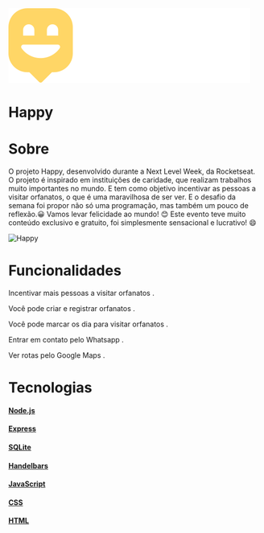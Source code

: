  <img src="/public/images/logo.svg" >
 
# Happy

# Sobre
O projeto Happy, desenvolvido durante a Next Level Week, da Rocketseat.
O projeto é inspirado em instituições de caridade, que realizam trabalhos muito importantes no mundo. E tem como objetivo incentivar as pessoas a visitar orfanatos, o que é uma maravilhosa de ser ver.
E o desafio da semana foi propor não só uma programação, mas também um pouco de reflexão.😀
Vamos levar felicidade ao mundo! 😊
Este evento teve muito conteúdo exclusivo e gratuito, foi simplesmente sensacional e lucrativo! 😄

![Happy](https://user-images.githubusercontent.com/64798575/96478835-88450980-120e-11eb-9662-a013f90aec74.png)

# Funcionalidades
Incentivar mais pessoas a visitar orfanatos                                                                                                                                      .

Você pode criar e registrar orfanatos                                                                                                                                             .

Você pode marcar os dia para visitar orfanatos                                                                                                                                    .

Entrar em contato pelo Whatsapp                                                                                                                                                   .

Ver rotas pelo Google Maps                                                                                                                                                        .


# Tecnologias
#### [Node.js](https://nodejs.org/en/)
#### [Express](https://expressjs.com/pt-br/)
#### [SQLite](https://www.sqlite.org/index.html)
#### [Handelbars](https://handlebarsjs.com/)
#### [JavaScript](https://www.javascript.com/)
#### [CSS](https://developer.mozilla.org/pt-BR/docs/Web/CSS)
#### [HTML](https://html.com/)


